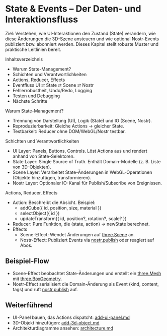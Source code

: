 # State & Events – Der Daten- und Interaktionsfluss

Ziel: Verstehen, wie UI-Interaktionen den Zustand (State) verändern, wie diese Änderungen die 3D-Szene ansteuern und wie optional Nostr-Events publiziert bzw. abonniert werden. Dieses Kapitel stellt robuste Muster und praktische Leitlinien bereit.

Inhaltsverzeichnis
- Warum State-Management?
- Schichten und Verantwortlichkeiten
- Actions, Reducer, Effects
- Eventfluss UI ⇄ State ⇄ Scene ⇄ Nostr
- Fehlerrobustheit, Undo/Redo, Logging
- Testen und Debugging
- Nächste Schritte

Warum State-Management?
- Trennung von Darstellung (UI), Logik (State) und IO (Scene, Nostr).
- Reproduzierbarkeit: Gleiche Actions → gleicher State.
- Testbarkeit: Reducer ohne DOM/WebGL/Nostr testbar.

Schichten und Verantwortlichkeiten
- UI Layer: Panels, Buttons, Controls. Löst Actions aus und rendert anhand von State-Selektoren.
- State Layer: Single Source of Truth. Enthält Domain-Modelle (z. B. Liste von 3D-Objekten).
- Scene Layer: Verarbeitet State-Änderungen in WebGL-Operationen (Objekte hinzufügen, transformieren).
- Nostr Layer: Optionaler IO-Kanal für Publish/Subscribe von Ereignissen.

Actions, Reducer, Effects
- Action: Beschreibt die Absicht. Beispiel:
  - addCube({ id, position, size, material })
  - selectObject({ id })
  - updateTransform({ id, position?, rotation?, scale? })
- Reducer: Pure Funktion, die (state, action) → newState berechnet.
- Effects
  - Scene-Effect: Wendet Änderungen auf [three.Scene](./scene-basics.md) an.
  - Nostr-Effect: Publiziert Events via [nostr.publish](./nostr-basics.md) oder reagiert auf Abos.

## Beispiel-Flow
  - Scene-Effect beobachtet State-Änderungen und erstellt ein [three.Mesh](./scene-basics.md) mit [three.BoxGeometry](./scene-basics.md).
  - Nostr-Effect serialisiert die Domain-Änderung als Event (kind, content, tags) und ruft [nostr.publish](./nostr-basics.md) auf.

## Weiterführend
- UI-Panel bauen, das Actions dispatcht: [add-ui-panel.md](../guides/add-ui-panel.md)
- 3D-Objekt hinzufügen: [add-3d-object.md](../guides/add-3d-object.md)
- Architekturdiagramme ansehen: [architecture.md](../reference/architecture.md)